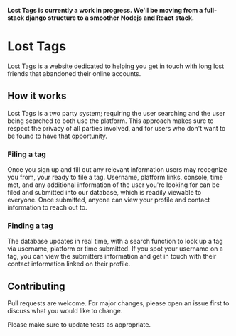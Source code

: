 **Lost Tags is currently a work in progress. We'll be moving from a full-stack django structure
to a smoother Nodejs and React stack.**

# Lost Tags

Lost Tags is a website dedicated to helping you get in touch with long lost friends that abandoned their online accounts.

## How it works

Lost Tags is a two party system; requiring the user searching and the user being searched to both use the platform.
This approach makes sure to respect the privacy of all parties involved, and for users who don't want to be found to have 
that opportunity.

### Filing a tag

Once you sign up and fill out any relevant information users may recognize you from, your ready to file a tag. Username, platform links, 
console, time met, and any additional information of the user you're looking for can be filed and submitted into our database, which 
is readily viewable to everyone. Once submitted, anyone can view your profile and contact information to reach out to.

### Finding a tag

The database updates in real time, with a search function to look up a tag via username, platform or time submitted. If you spot your username
on a tag, you can view the submitters information and get in touch with their contact information linked on their profile.


## Contributing
Pull requests are welcome. For major changes, please open an issue first to discuss what you would like to change.

Please make sure to update tests as appropriate.
